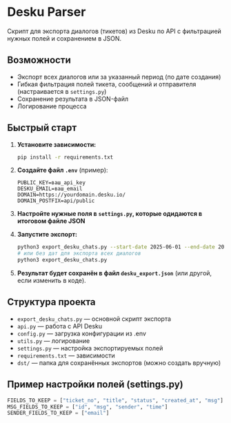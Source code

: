 # Desku Parser

Скрипт для экспорта диалогов (тикетов) из Desku по API с фильтрацией нужных полей и сохранением в JSON.

## Возможности
- Экспорт всех диалогов или за указанный период (по дате создания)
- Гибкая фильтрация полей тикета, сообщений и отправителя (настраивается в `settings.py`)
- Сохранение результата в JSON-файл
- Логирование процесса

## Быстрый старт

1. **Установите зависимости:**
   ```sh
   pip install -r requirements.txt
   ```

2. **Создайте файл `.env`** (пример):
   ```env
   PUBLIC_KEY=ваш_api_key
   DESKU_EMAIL=ваш_email
   DOMAIN=https://yourdomain.desku.io/
   DOMAIN_POSTFIX=api/public
   ```

3. **Настройте нужные поля в `settings.py`, которые одидаются в итоговом файле JSON**

4. **Запустите экспорт:**
   ```sh
   python3 export_desku_chats.py --start-date 2025-06-01 --end-date 2025-06-02
   # или без дат для экспорта всех диалогов
   python3 export_desku_chats.py
   ```

5. **Результат будет сохранён в файл `desku_export.json`** (или другой, если изменить в коде).

## Структура проекта
- `export_desku_chats.py` — основной скрипт экспорта
- `api.py` — работа с API Desku
- `config.py` — загрузка конфигурации из .env
- `utils.py` — логирование
- `settings.py` — настройка экспортируемых полей
- `requirements.txt` — зависимости
- `dst/` — папка для сохранённых экспортов (можно создать вручную)

## Пример настройки полей (settings.py)
```python
FIELDS_TO_KEEP = ["ticket_no", "title", "status", "created_at", "msg"]
MSG_FIELDS_TO_KEEP = ["id", "msg", "sender", "time"]
SENDER_FIELDS_TO_KEEP = ["email"]
```